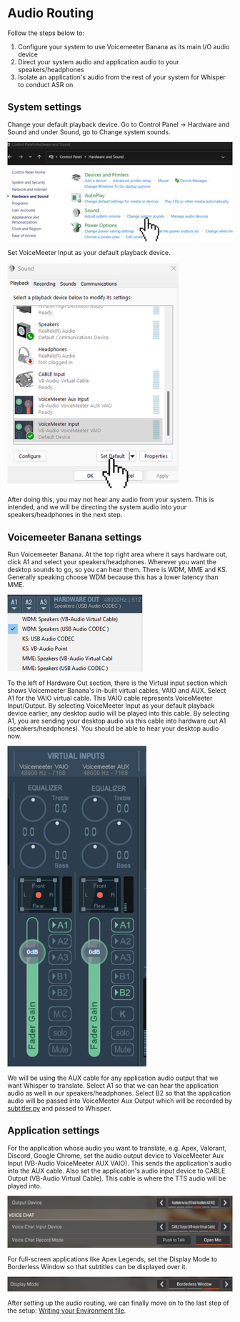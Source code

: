 # Audio Routing

Follow the steps below to:
1. Configure your system to use Voicemeeter Banana as its main I/O audio device
2. Direct your system audio and application audio to your speakers/headphones
3. Isolate an application's audio from the rest of your system for Whisper to conduct ASR on

## System settings
Change your default playback device. Go to Control Panel -> Hardware and Sound and under Sound, go to Change system sounds.

![](screenshots\control_panel.png?raw=true)

Set VoiceMeeter Input as your default playback device.

![](screenshots\default_playback.png?raw=true)

After doing this, you may not hear any audio from your system. This is intended, and we will be directing the system audio into your speakers/headphones in the next step.

## Voicemeeter Banana settings

Run Voicemeeter Banana. At the top right area where it says hardware out, click A1 and select your speakers/headphones. Wherever you want the desktop sounds to go, so you can hear them. 
There is WDM, MME and KS. Generally speaking choose WDM because this has a lower latency than MME.

![](screenshots\a1_hardware_out.png?raw=true)


To the left of Hardware Out section, there is the Virtual input section which shows Voicemeeter Banana's in-built virtual cables, VAIO and AUX.
Select A1 for the VAIO virtual cable. This VAIO cable represents VoiceMeeter Input/Output. 
By selecting VoiceMeeter Input as your default playback device earlier, any desktop audio will be played into this cable.
By selecting A1, you are sending your desktop audio via this cable into hardware out A1 (speakers/headphones). You should be able to hear your desktop audio now.

![](screenshots\virtual_input_sect.png?raw=true)

We will be using the AUX cable for any application audio output that we want Whisper to translate. Select A1 so that we can hear the application audio as well in our speakers/headphones.
Select B2 so that the application audio will be passed into VoiceMeeter Aux Output which will be recorded by [subtitler.py](../src/subtitler.py) and passed to Whisper.


## Application settings

For the application whose audio you want to translate, e.g. Apex, Valorant, Discord, Google Chrome, set the audio output device to VoiceMeeter Aux Input (VB-Audio VoiceMeeter AUX VAIO).
This sends the application's audio into the AUX cable.
Also set the application's audio input device to CABLE Output (VB-Audio Virtual Cable). This cable is where the TTS audio will be played into.

![](screenshots\app_io_devices.png?raw=true)

For full-screen applications like Apex Legends, set the Display Mode to Borderless Window so that subtitles can be displayed over it.

![](screenshots\borderless_window.png?raw=true)


After setting up the audio routing, we can finally move on to the last step of the setup: [Writing your Environment file](ENV.md).
